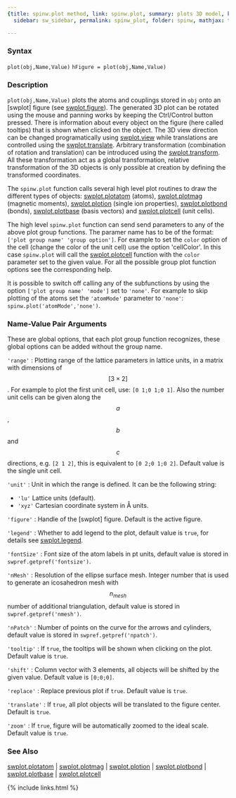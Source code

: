 ```yaml
---
{title: spinw.plot method, link: spinw.plot, summary: plots 3D model, keywords: sample,
  sidebar: sw_sidebar, permalink: spinw_plot, folder: spinw, mathjax: true}

---
```

  
### Syntax
  
`plot(obj,Name,Value)`
`hFigure = plot(obj,Name,Value)`
  
### Description
  
`plot(obj,Name,Value)` plots the atoms and couplings stored in `obj` onto
an [swplot] figure (see [swplot.figure](swplot_figure)). The generated 3D plot can be
rotated using the mouse and panning works by keeping the Ctrl/Control
button pressed. There is information about every object on the figure
(here called tooltips) that is shown when clicked on the object. The 3D
view direction can be changed programatically using [swplot.view](swplot_view) while
translations are controlled using the [swplot.translate](swplot_translate). Arbitrary
transformation (combination of rotation and translation) can be
introduced using the [swplot.transform](swplot_transform). All these transformation act as
a global transformation, relative transformation of the 3D objects is
only possible at creation by defining the transformed coordinates.
   
The `spinw.plot` function calls several high level plot routines to draw
the different types of objects: [swplot.plotatom](swplot_plotatom) (atoms),
[swplot.plotmag](swplot_plotmag) (magnetic moments), [swplot.plotion](swplot_plotion) (single ion
properties), [swplot.plotbond](swplot_plotbond) (bonds), [swplot.plotbase](swplot_plotbase) (basis vectors)
and [swplot.plotcell](swplot_plotcell) (unit cells).
   
The high level `spinw.plot` function can send send parameters to any of
the above plot group functions. The paramer name has to be of the format:
`['plot group name' 'group option']`. For example to set the `color` option
of the cell (change the color of the unit cell) use the option
'cellColor'. In this case `spinw.plot` will call the [swplot.plotcell](swplot_plotcell)
function with the `color` parameter set to the given value. For all the
possible group plot function options see the corresponding help.
   
It is possible to switch off calling any of the subfunctions by using the
option `['plot group name' 'mode']` set to `'none'`. For example to skip
plotting of the atoms set the `'atomMode'` parameter to `'none'`:
`spinw.plot('atomMode','none')`.
   
### Name-Value Pair Arguments
   
These are global options, that each plot group function recognizes, these global
options can be added without the group name.
  
`'range'`
: Plotting range of the lattice parameters in lattice units,
  in a matrix with dimensions of $$[3\times 2]$$. For example to plot the
  first unit cell, use: `[0 1;0 1;0 1]`. Also the number unit cells can
  be given along the $$a$$, $$b$$ and $$c$$ directions, e.g. `[2 1 2]`, this is
  equivalent to `[0 2;0 1;0 2]`. Default value is the single unit cell.
  
`'unit'`
: Unit in which the range is defined. It can be the following
  string:
  * `'lu'`        Lattice units (default).
  * `'xyz'`       Cartesian coordinate system in Å units.
  
`'figure'`
: Handle of the [swplot] figure. Default is the active figure.
  
`'legend'`
: Whether to add legend to the plot, default value is `true`, for details
  see [swplot.legend](swplot_legend).
  
`'fontSize'`
: Font size of the atom labels in pt units, default value is stored in
  `swpref.getpref('fontsize')`.
  
`'nMesh'`
: Resolution of the ellipse surface mesh. Integer number that is
  used to generate an icosahedron mesh with $$n_{mesh}$$ number of
  additional triangulation, default value is stored in
  `swpref.getpref('nmesh')`.
  
`'nPatch'`
: Number of points on the curve for the arrows and cylinders,
  default value is stored in `swpref.getpref('npatch')`.
  
`'tooltip'`
: If `true`, the tooltips will be shown when clicking on the plot.
  Default value is `true`.
  
`'shift'`
: Column vector with 3 elements, all objects will be shifted by
  the given value. Default value is `[0;0;0]`.
  
`'replace'`
: Replace previous plot if `true`. Default value is `true`.
  
`'translate'`
: If `true`, all plot objects will be translated to the figure
  center. Default is `true`.
  
`'zoom'`
: If `true`, figure will be automatically zoomed to the ideal scale.
  Default value is `true`.
 
### See Also
   
[swplot.plotatom](swplot_plotatom) \| [swplot.plotmag](swplot_plotmag) \| [swplot.plotion](swplot_plotion) \| 
[swplot.plotbond](swplot_plotbond) \| [swplot.plotbase](swplot_plotbase) \| [swplot.plotcell](swplot_plotcell)
 

{% include links.html %}

